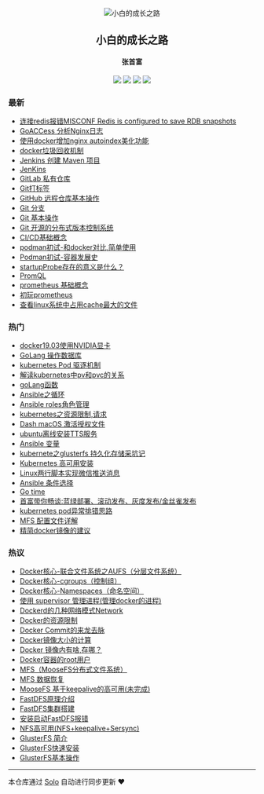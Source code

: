 <p align="center"><img alt="小白的成长之路" src="https://static.b3log.org/images/brand/solo-32.png"></p><h2 align="center">
小白的成长之路
</h2>

<h4 align="center">张首富</h4>
<p align="center"><a title="小白的成长之路" target="_blank" href="https://github.com/shoufuzhang/solo-blog"><img src="https://img.shields.io/github/last-commit/shoufuzhang/solo-blog.svg?style=flat-square&color=FF9900"></a>
<a title="GitHub repo size in bytes" target="_blank" href="https://github.com/shoufuzhang/solo-blog"><img src="https://img.shields.io/github/repo-size/shoufuzhang/solo-blog.svg?style=flat-square"></a>
<a title="Solo Version" target="_blank" href="https://github.com/b3log/solo/releases"><img src="https://img.shields.io/badge/solo-3.6.3-f1e05a.svg?style=flat-square&color=blueviolet"></a>
<a title="Hits" target="_blank" href="https://github.com/b3log/hits"><img src="https://hits.b3log.org/shoufuzhang/solo-blog.svg"></a></p>

### 最新

* [连接redis报错MISCONF Redis is configured to save RDB snapshots](https://www.zhangshoufu.com/articles/2019/11/11/1573460380600.html)
* [GoACCess 分析Nginx日志](https://www.zhangshoufu.com/articles/2019/11/07/1573106397586.html)
* [使用docker增加nginx autoindex美化功能](https://www.zhangshoufu.com/articles/2019/11/07/1573086673577.html)
* [docker垃圾回收机制](https://www.zhangshoufu.com/articles/2019/11/06/1573047709254.html)
* [Jenkins 创建 Maven 项目](https://www.zhangshoufu.com/articles/2019/11/06/1573023483832.html)
* [JenKins ](https://www.zhangshoufu.com/articles/2019/11/06/1573023263695.html)
* [GitLab 私有仓库](https://www.zhangshoufu.com/articles/2019/11/06/1573022673341.html)
* [Git打标签](https://www.zhangshoufu.com/articles/2019/11/06/1573022420336.html)
* [GitHub 远程仓库基本操作](https://www.zhangshoufu.com/articles/2019/11/06/1573022391239.html)
* [Git 分支](https://www.zhangshoufu.com/articles/2019/11/06/1573022162085.html)
* [ Git 基本操作](https://www.zhangshoufu.com/articles/2019/11/06/1573021945007.html)
* [Git 开源的分布式版本控制系统](https://www.zhangshoufu.com/articles/2019/11/06/1573021825415.html)
* [CI/CD基础概念](https://www.zhangshoufu.com/articles/2019/11/06/1573021619113.html)
* [podman初试-和docker对比,简单使用](https://www.zhangshoufu.com/articles/2019/11/05/1572926032968.html)
* [Podman初试-容器发展史](https://www.zhangshoufu.com/articles/2019/11/05/1572923436353.html)
* [startupProbe存在的意义是什么？](https://www.zhangshoufu.com/articles/2019/11/04/1572838965104.html)
* [PromQL ](https://www.zhangshoufu.com/articles/2019/10/29/1572309236932.html)
* [prometheus 基础概念](https://www.zhangshoufu.com/articles/2019/10/29/1572309057261.html)
* [初玩prometheus](https://www.zhangshoufu.com/articles/2019/10/29/1572309033041.html)
* [查看linux系统中占用cache最大的文件](https://www.zhangshoufu.com/articles/2019/10/28/1572226506215.html)

### 热门

* [docker19.03使用NVIDIA显卡](https://www.zhangshoufu.com/articles/2019/09/06/1567752809063.html)
* [GoLang 操作数据库](https://www.zhangshoufu.com/articles/2019/07/23/1563876247893.html)
* [kubernetes Pod 驱逐机制](https://www.zhangshoufu.com/articles/2019/07/19/1563529639064.html)
* [解读kubernetes中pv和pvc的关系](https://www.zhangshoufu.com/articles/2019/07/19/1563529191249.html)
* [goLang函数](https://www.zhangshoufu.com/articles/2019/07/17/1563356673555.html)
* [Ansible之循环](https://www.zhangshoufu.com/articles/2019/07/19/1563530719692.html)
* [Ansible roles角色管理](https://www.zhangshoufu.com/articles/2019/07/19/1563530756158.html)
* [kubernetes之资源限制,请求](https://www.zhangshoufu.com/articles/2019/07/19/1563529772658.html)
* [Dash macOS 激活授权文件](https://www.zhangshoufu.com/articles/2019/07/31/1564540585513.html)
* [ubuntu离线安装TTS服务](https://www.zhangshoufu.com/articles/2019/09/06/1567752113431.html)
* [Ansible 变量](https://www.zhangshoufu.com/articles/2019/07/19/1563530736742.html)
* [kubernete之glusterfs 持久化存储采坑记](https://www.zhangshoufu.com/articles/2019/07/19/1563529310681.html)
* [Kubernetes 高可用安装](https://www.zhangshoufu.com/articles/2019/08/28/1567004212871.html)
* [Linux两行脚本实现微信推送消息](https://www.zhangshoufu.com/articles/2019/08/20/1566280417315.html)
* [Ansible 条件选择](https://www.zhangshoufu.com/articles/2019/07/19/1563530701155.html)
* [Go time](https://www.zhangshoufu.com/articles/2019/08/21/1566377972430.html)
* [首富带你畅谈:蓝绿部署、滚动发布、灰度发布/金丝雀发布](https://www.zhangshoufu.com/articles/2019/08/02/1564708136850.html)
* [kubernetes pod异常排错思路](https://www.zhangshoufu.com/articles/2019/07/19/1563529507448.html)
* [MFS 配置文件详解](https://www.zhangshoufu.com/articles/2019/07/17/1563370417370.html)
* [精简docker镜像的建议](https://www.zhangshoufu.com/articles/2019/07/17/1563369907854.html)

### 热议

* [Docker核心-联合文件系统之AUFS（分层文件系统）](https://www.zhangshoufu.com/articles/2019/07/17/1563369499417.html)
* [Docker核心-cgroups（控制组）](https://www.zhangshoufu.com/articles/2019/07/17/1563369541084.html)
* [Docker核心-Namespaces（命名空间）](https://www.zhangshoufu.com/articles/2019/07/17/1563369580339.html)
* [使用 supervisor 管理进程(管理docker的进程)](https://www.zhangshoufu.com/articles/2019/07/17/1563369620538.html)
* [Dockerd的几种网络模式Network](https://www.zhangshoufu.com/articles/2019/07/17/1563369660642.html)
* [Docker的资源限制](https://www.zhangshoufu.com/articles/2019/07/17/1563369732297.html)
* [Docker Commit的来龙去脉](https://www.zhangshoufu.com/articles/2019/07/17/1563370012622.html)
* [Docker镜像大小的计算](https://www.zhangshoufu.com/articles/2019/07/17/1563370047533.html)
* [Docker 镜像内有啥,存哪？](https://www.zhangshoufu.com/articles/2019/07/17/1563370089862.html)
* [Docker容器的root用户](https://www.zhangshoufu.com/articles/2019/07/17/1563370119268.html)
* [MFS（MooseFS分布式文件系统）](https://www.zhangshoufu.com/articles/2019/07/17/1563370387410.html)
* [MFS 数据恢复](https://www.zhangshoufu.com/articles/2019/07/17/1563370445625.html)
* [MooseFS 基于keepalive的高可用(未完成)](https://www.zhangshoufu.com/articles/2019/07/17/1563370479988.html)
* [FastDFS原理介绍](https://www.zhangshoufu.com/articles/2019/07/17/1563370914662.html)
* [FastDFS集群搭建](https://www.zhangshoufu.com/articles/2019/07/17/1563370972893.html)
* [安装启动FastDFS报错](https://www.zhangshoufu.com/articles/2019/07/17/1563370995106.html)
* [NFS高可用(NFS+keepalive+Sersync)](https://www.zhangshoufu.com/articles/2019/07/17/1563371054455.html)
* [ GlusterFS 简介](https://www.zhangshoufu.com/articles/2019/07/17/1563371253381.html)
* [GlusterFS快速安装](https://www.zhangshoufu.com/articles/2019/07/17/1563371275639.html)
* [GlusterFS基本操作](https://www.zhangshoufu.com/articles/2019/07/17/1563371326510.html)

---

本仓库通过 [Solo](https://github.com/b3log/solo) 自动进行同步更新 ❤️ 